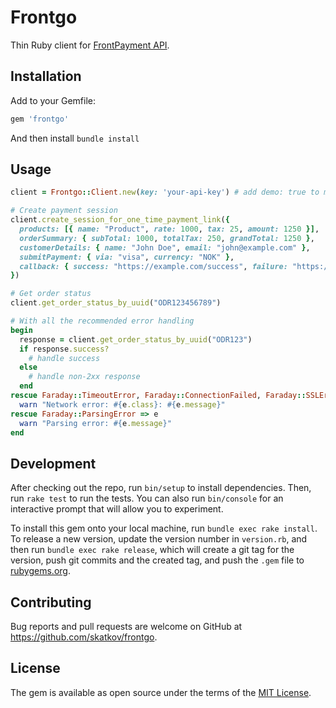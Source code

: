 # Frontgo

Thin Ruby client for [FrontPayment API](https://docs.frontpayment.no/).

## Installation

Add to your Gemfile:

```ruby
gem 'frontgo'
```

And then install
`bundle install`

## Usage

```ruby
client = Frontgo::Client.new(key: 'your-api-key') # add demo: true to make calls to non-production instance.

# Create payment session
client.create_session_for_one_time_payment_link({
  products: [{ name: "Product", rate: 1000, tax: 25, amount: 1250 }],
  orderSummary: { subTotal: 1000, totalTax: 250, grandTotal: 1250 },
  customerDetails: { name: "John Doe", email: "john@example.com" },
  submitPayment: { via: "visa", currency: "NOK" },
  callback: { success: "https://example.com/success", failure: "https://example.com/failure" }
})

# Get order status
client.get_order_status_by_uuid("ODR123456789")

# With all the recommended error handling
begin
  response = client.get_order_status_by_uuid("ODR123")
  if response.success?
    # handle success
  else
    # handle non-2xx response
  end
rescue Faraday::TimeoutError, Faraday::ConnectionFailed, Faraday::SSLError => e
  warn "Network error: #{e.class}: #{e.message}"
rescue Faraday::ParsingError => e
  warn "Parsing error: #{e.message}"
end
```
## Development

After checking out the repo, run `bin/setup` to install dependencies. Then, run `rake test` to run the tests. You can also run `bin/console` for an interactive prompt that will allow you to experiment.

To install this gem onto your local machine, run `bundle exec rake install`. To release a new version, update the version number in `version.rb`, and then run `bundle exec rake release`, which will create a git tag for the version, push git commits and the created tag, and push the `.gem` file to [rubygems.org](https://rubygems.org).

## Contributing

Bug reports and pull requests are welcome on GitHub at https://github.com/skatkov/frontgo.

## License

The gem is available as open source under the terms of the [MIT License](https://opensource.org/licenses/MIT).
